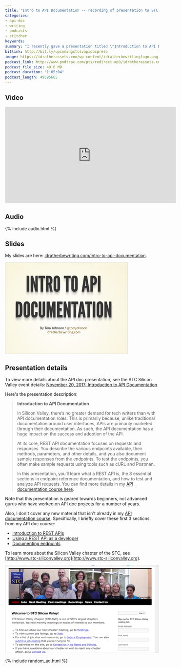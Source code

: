 ```yaml
---
title: "Intro to API Documentation -- recording of presentation to STC Silicon Valley chapter on 11/20/2017"
categories:
- api-doc
- writing
- podcasts
- stitcher
keywords:
summary: "I recently gave a presentation titled \"Introduction to API Documentation\" to the STC Silicon Valley chapter in Santa Clara, California. The video recording and audio are available here."
bitlink: http://bit.ly/upcomingstcsvapidocpreso
image: https://idratherassets.com/wp-content/idratherbewritinglogo.png
podcast_link: http://www.podtrac.com/pts/redirect.mp3/idratherassets.com/podcasts/stcsv-introtoapidocs.mp3
podcast_file_size: 49.6 MB
podcast_duration: "1:05:04"
podcast_length: 49595665
---
```


## Video

<iframe width="560" height="315" src="https://www.youtube.com/embed/NawxzLB4aro" frameborder="0" allowfullscreen></iframe>

## Audio

{% include audio.html %}

## Slides

My slides are here: [idratherbewriting.com/intro-to-api-documentation](https://idratherbewriting.com/intro-to-api-documentation/index.html).

<a href="https://idratherbewriting.com/intro-to-api-documentation/index.html"><img src="/images/stcsv-intro-api-doc.png" style="border: 1px solid #dedede"/></a>

## Presentation details

To view more details about the API doc presentation, see the STC Silicon Valley event details: [November 20, 2017: Introduction to API Documentation](http://www.stc-siliconvalley.org/2017/11/06/november-20-2017-introduction-to-api-documentation/).

Here's the presentation description:

> **Introduction to API Documentation**
>
> In Silicon Valley, there’s no greater demand for tech writers than with API documentation roles. This is primarily because, unlike traditional documentation around user interfaces, APIs are primarily marketed through their documentation. As such, the API documentation has a huge impact on the success and adoption of the API.
>
> At its core, REST API documentation focuses on requests and responses. You describe the various endpoints available, their methods, parameters, and other details, and you also document sample responses from the endpoints. To test the endpoints, you often make sample requests using tools such as cURL and Postman.
>
> In this presentation, you’ll learn what a REST API is, the 8 essential sections in endpoint reference documentation, and how to test and analyze API requests. You can find more details in my [API documentation course here](https://idratherbewriting.com/learnapidoc/).

Note that this presentation is geared towards beginners, not advanced gurus who have worked on API doc projects for a number of years.

Also, I don't cover any new material that isn't already in my [API documentation course](https://idratherbewriting.com/learnapidoc/). Specifically, I briefly cover these first 3 sections from my API doc course:

* [Introduction to REST APIs](https://idratherbewriting.com/learnapidoc/docapis_introtoapis.html)
* [Using a REST API as a developer](https://idratherbewriting.com/learnapidoc/likeadeveloper.html)
* [Documenting endpoints](https://idratherbewriting.com/learnapidoc/docendpoints.html)

To learn more about the Silicon Valley chapter of the STC, see [http://www.stc-siliconvalley.org](http://www.stc-siliconvalley.org).

<a href="http://www.stc-siliconvalley.org/2017/11/06/november-20-2017-introduction-to-api-documentation/"><img src="/images/stcsvscreenshot22.png"/></a>



{% include random_ad.html %}
